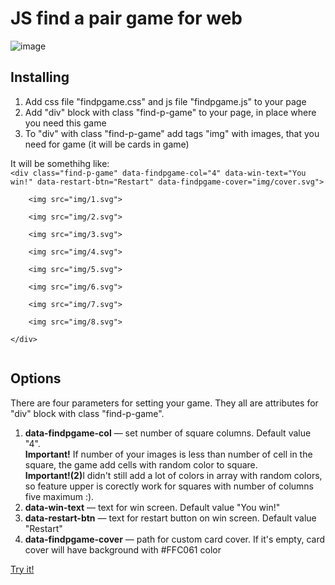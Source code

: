 <h1>JS find a pair game for web</h1>

![image](https://user-images.githubusercontent.com/63814143/219867063-e7417144-b592-453f-8e77-4ff0e330efd4.png)

<h2>Installing</h2>
<ol>
<li>Add css file "findpgame.css" and js file "findpgame.js" to your page</li>
<li>Add "div" block with class "find-p-game" to your page, in place where you need this game</li>
<li>To "div" with class "find-p-game" add tags "img" with images, that you need for game (it will be cards in game)</li>
</ol>

<div>It will be somethihg like:</div>
<code>&lt;div class="find-p-game" data-findpgame-col="4" data-win-text="You win!" data-restart-btn="Restart" data-findpgame-cover="img/cover.svg"&gt;<br>
    &lt;img src="img/1.svg"&gt;<br>
    &lt;img src="img/2.svg"&gt;<br>
    &lt;img src="img/3.svg"&gt;<br>
    &lt;img src="img/4.svg"&gt;<br>
    &lt;img src="img/5.svg"&gt;<br>
    &lt;img src="img/6.svg"&gt;<br>
    &lt;img src="img/7.svg"&gt;<br>
    &lt;img src="img/8.svg"&gt;<br>
&lt;/div&gt;<br>
</code>

<h2>Options</h2>
There are four parameters for setting your game. They all are attributes for "div" block with class "find-p-game".
<ol>
<li><b>data-findpgame-col</b> &mdash; set number of square columns. Default value "4".<br>
<b>Important!</b> If number of your images is less than number of cell in the square, the game add cells with random color to square.<br>
<b>Important!(2)</b>I didn't still add a lot of colors in array with random colors, so feature upper is corectly work for squares with number of columns five maximum :).
</li>
<li><b>data-win-text</b> &mdash; text for win screen. Default value "You win!"</li>
<li><b>data-restart-btn</b> &mdash; text for restart button on win screen. Default value "Restart"</li>
<li><b>data-findpgame-cover</b> &mdash; path for custom card cover. If it's empty, card cover will have background with #FFC061 color</li>
</ol>

<a href="https://okeok.github.io/projects/find-a-pair-game/">Try it!</a>
